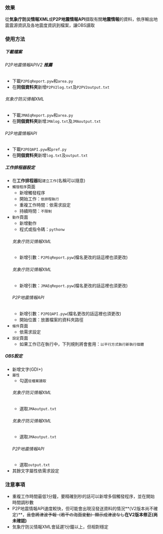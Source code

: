 ### 效果

從**気象庁防災情報XML**或**P2P地震情報API**擷取有關**地震情報**的資料，依序輸出地震震源資訊及各地震度資訊到檔案，讓OBS讀取

### 使用方法

##### 下載檔案
###### P2P地震情報APIV2 **推薦**
* 下載`P2PEqReport.pyw`和`area.py`
* 在**同個資料夾**新增`P2PV2log.txt`及`P2PV2output.txt`
###### 気象庁防災情報XML
* 下載`JMAEqReport.pyw`和`area.py`
* 在**同個資料夾**新增`JMAlog.txt`及`JMAoutput.txt`
###### P2P地震情報API
* 下載`P2PEQAPI.pyw`和`pref.py`
* 在**同個資料夾**新增`log.txt`及`output.txt`

##### 工作排程器設定
* 在**工作排程器**點`建立工作`(名稱可以隨意)
* `觸發程序`頁面
    * 新增觸發程序
    * 開始工作：`依排程執行`
    * 重複工作時間：依需求設定
    * 持續時間：`不限制`
* `動作`頁面
    * 新增動作
    * 程式或指令碼：`pythonw`
    ###### 気象庁防災情報XML
    * 新增引數：`P2PEqReport.pyw`(檔名更改的話這裡也須更改)
    ###### 気象庁防災情報XML
    * 新增引數：`JMAEqReport.pyw`(檔名更改的話這裡也須更改)
    ###### P2P地震情報API
    * 新增引數：`P2PEQAPI.pyw`(檔名更改的話這裡也須更改)
    * 開始位置：放置檔案的資料夾路徑
* `條件`頁面
    * 依需求設定
* `設定`頁面
    * 如果工作已在執行中，下列規則將會套用：`以平行方式執行新執行個體`

##### OBS設定
* 新增文字(GDI+)
* `屬性`
    * 勾選`從檔案讀取`
    ###### 気象庁防災情報XML
    * 選取`JMAoutput.txt`
    ###### 気象庁防災情報XML
    * 選取`JMAoutput.txt`
    ###### P2P地震情報API
    * 選取`output.txt`
* 其餘文字屬性依需求設定

### 注意事項
* 重複工作時間最低1分鐘，要精確到秒的話可以新增多個觸發程序，並在開始時間調秒數
* P2P地震情報API速度較快，但可能會出現沒發送資料的情況**(V2版本尚不確定)**，~~且會將津波予報（若干の海面変動）顯示成津波なし~~**在V2版本修正(尚未確認)**
* 気象庁防災情報XML會延遲1分鐘以上，但相對穩定
